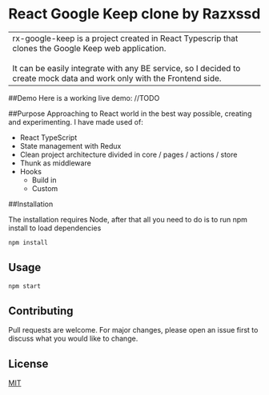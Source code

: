 # React Google Keep clone by Razxssd
<table>
<tr>
<td>
  rx-google-keep is a project created in React Typescrip that clones the Google Keep web application.<br/><br/>
  It can be easily integrate with any BE service, so I decided to create mock data and work only with the Frontend side.
</td>
</tr>
</table>

##Demo
Here is a working live demo: //TODO

##Purpose
Approaching to React world in the best way possible, creating and experimenting.
I have made used of:
- React TypeScript
- State management with Redux
- Clean project architecture divided in core / pages / actions / store
- Thunk as middleware
- Hooks
    - Build in
    - Custom
  
##Installation

The installation requires Node, after that all you need to do is to run npm install to load dependencies
```bash
npm install
```

## Usage

```bash
npm start
```

## Contributing
Pull requests are welcome. For major changes, please open an issue first to discuss what you would like to change.

## License
[MIT](https://choosealicense.com/licenses/mit/)
